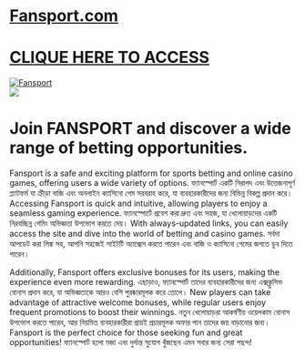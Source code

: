 # <a href="https://tinyurl.com/3kj2yj2s">Fansport.com</a>

# <a href="https://tinyurl.com/3kj2yj2s">CLIQUE HERE TO ACCESS</a>

<meta charset="UTF-8">
<meta name="viewport" content="width=device-width, initial-scale=1.0">
</head>
<body>

<div style=<text-align: center;">
<a href="https://tinyurl.com/3kj2yj2s" title="Fansport"><img src="https://static.wixstatic.com/media/2a8103_44a9e01ec3b4451cad8859f6fe231b70~mv2.webp" title="Fansport" alt="Fansport"></a></div>
<div style=<text-align: center;">
<a href="https://tinyurl.com/3kj2yj2s">
<img src="https://www.techicy.com/wp-content/uploads/2022/09/Casino-Sports.jpeg" />
</a></div>


# Join FANSPORT and discover a wide range of betting opportunities.
Fansport is a safe and exciting platform for sports betting and online casino games, offering users a wide variety of options. ফ্যানস্পোর্ট একটি নিরাপদ এবং উত্তেজনাপূর্ণ প্ল্যাটফর্ম যা ক্রীড়া বাজি এবং অনলাইন ক্যাসিনো গেম সরবরাহ করে, যা ব্যবহারকারীদের জন্য বিভিন্ন বিকল্প প্রদান করে। Accessing Fansport is quick and intuitive, allowing players to enjoy a seamless gaming experience. ফ্যানস্পোর্টে প্রবেশ করা দ্রুত এবং সহজ, যা খেলোয়াড়দের একটি নিরবচ্ছিন্ন গেমিং অভিজ্ঞতা উপভোগ করতে দেয়। With always-updated links, you can easily access the site and dive into the world of betting and casino games. সর্বদা আপডেট করা লিঙ্ক সহ, আপনি সহজেই সাইটটি অ্যাক্সেস করতে পারেন এবং বাজি ও ক্যাসিনো গেমের জগতে ডুব দিতে পারেন। 

Additionally, Fansport offers exclusive bonuses for its users, making the experience even more rewarding. এছাড়াও, ফ্যানস্পোর্ট তাদের ব্যবহারকারীদের জন্য এক্সক্লুসিভ বোনাস প্রদান করে, যা অভিজ্ঞতাকে আরও বেশি পুরষ্কারমূলক করে তোলে। New players can take advantage of attractive welcome bonuses, while regular users enjoy frequent promotions to boost their winnings. নতুন খেলোয়াড়রা আকর্ষণীয় ওয়েলকাম বোনাস উপভোগ করতে পারেন, আর নিয়মিত ব্যবহারকারীরা প্রায়ই প্রচারমূলক অফার পান তাদের জয় বাড়ানোর জন্য। Fansport is the perfect choice for those seeking fun and great opportunities! ফ্যানস্পোর্ট হলো মজা এবং দুর্দান্ত সুযোগ খুঁজছেন এমন সবার জন্য সেরা পছন্দ! 
